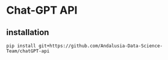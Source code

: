 # Chat-GPT API

## installation
`pip install git+https://github.com/Andalusia-Data-Science-Team/chatGPT-api`